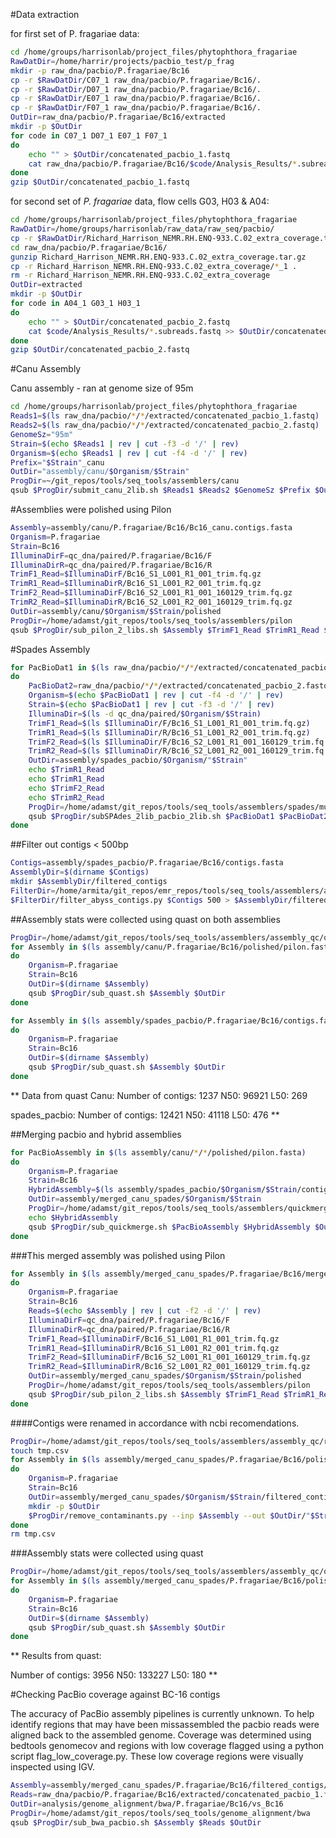 #Data extraction

for first set of P. fragariae data:

```bash
cd /home/groups/harrisonlab/project_files/phytophthora_fragariae
RawDatDir=/home/harrir/projects/pacbio_test/p_frag
mkdir -p raw_dna/pacbio/P.fragariae/Bc16
cp -r $RawDatDir/C07_1 raw_dna/pacbio/P.fragariae/Bc16/.
cp -r $RawDatDir/D07_1 raw_dna/pacbio/P.fragariae/Bc16/.
cp -r $RawDatDir/E07_1 raw_dna/pacbio/P.fragariae/Bc16/.
cp -r $RawDatDir/F07_1 raw_dna/pacbio/P.fragariae/Bc16/.
OutDir=raw_dna/pacbio/P.fragariae/Bc16/extracted
mkdir -p $OutDir
for code in C07_1 D07_1 E07_1 F07_1
do
    echo "" > $OutDir/concatenated_pacbio_1.fastq
    cat raw_dna/pacbio/P.fragariae/Bc16/$code/Analysis_Results/*.subreads.fastq >> $OutDir/concatenated_pacbio_1.fastq
done
gzip $OutDir/concatenated_pacbio_1.fastq
```

for second set of *P. fragariae* data, flow cells G03, H03 & A04:

```bash
cd /home/groups/harrisonlab/project_files/phytophthora_fragariae
RawDatDir=/home/groups/harrisonlab/raw_data/raw_seq/pacbio/
cp -r $RawDatDir/Richard_Harrison_NEMR.RH.ENQ-933.C.02_extra_coverage.tar.gz raw_dna/pacbio/P.fragariae/Bc16/.
cd raw_dna/pacbio/P.fragariae/Bc16/
gunzip Richard_Harrison_NEMR.RH.ENQ-933.C.02_extra_coverage.tar.gz
cp -r Richard_Harrison_NEMR.RH.ENQ-933.C.02_extra_coverage/*_1 .
rm -r Richard_Harrison_NEMR.RH.ENQ-933.C.02_extra_coverage
OutDir=extracted
mkdir -p $OutDir
for code in A04_1 G03_1 H03_1
do
    echo "" > $OutDir/concatenated_pacbio_2.fastq
    cat $code/Analysis_Results/*.subreads.fastq >> $OutDir/concatenated_pacbio_2.fastq
done
gzip $OutDir/concatenated_pacbio_2.fastq
```

#Canu Assembly

Canu assembly - ran at genome size of 95m

```bash
cd /home/groups/harrisonlab/project_files/phytophthora_fragariae
Reads1=$(ls raw_dna/pacbio/*/*/extracted/concatenated_pacbio_1.fastq)
Reads2=$(ls raw_dna/pacbio/*/*/extracted/concatenated_pacbio_2.fastq)
GenomeSz="95m"
Strain=$(echo $Reads1 | rev | cut -f3 -d '/' | rev)
Organism=$(echo $Reads1 | rev | cut -f4 -d '/' | rev)
Prefix="$Strain"_canu
OutDir="assembly/canu/$Organism/$Strain"
ProgDir=~/git_repos/tools/seq_tools/assemblers/canu
qsub $ProgDir/submit_canu_2lib.sh $Reads1 $Reads2 $GenomeSz $Prefix $OutDir
```

#Assemblies were polished using Pilon

```bash
Assembly=assembly/canu/P.fragariae/Bc16/Bc16_canu.contigs.fasta
Organism=P.fragariae
Strain=Bc16
IlluminaDirF=qc_dna/paired/P.fragariae/Bc16/F
IlluminaDirR=qc_dna/paired/P.fragariae/Bc16/R
TrimF1_Read=$IlluminaDirF/Bc16_S1_L001_R1_001_trim.fq.gz
TrimR1_Read=$IlluminaDirR/Bc16_S1_L001_R2_001_trim.fq.gz
TrimF2_Read=$IlluminaDirF/Bc16_S2_L001_R1_001_160129_trim.fq.gz
TrimR2_Read=$IlluminaDirR/Bc16_S2_L001_R2_001_160129_trim.fq.gz
OutDir=assembly/canu/$Organism/$Strain/polished
ProgDir=/home/adamst/git_repos/tools/seq_tools/assemblers/pilon
qsub $ProgDir/sub_pilon_2_libs.sh $Assembly $TrimF1_Read $TrimR1_Read $TrimF2_Read $TrimR2_Read $OutDir
```

#Spades Assembly

```bash
for PacBioDat1 in $(ls raw_dna/pacbio/*/*/extracted/concatenated_pacbio_1.fastq)
do
    PacBioDat2=raw_dna/pacbio/*/*/extracted/concatenated_pacbio_2.fastq
    Organism=$(echo $PacBioDat1 | rev | cut -f4 -d '/' | rev)
    Strain=$(echo $PacBioDat1 | rev | cut -f3 -d '/' | rev)
    IlluminaDir=$(ls -d qc_dna/paired/$Organism/$Strain)
    TrimF1_Read=$(ls $IlluminaDir/F/Bc16_S1_L001_R1_001_trim.fq.gz)
    TrimR1_Read=$(ls $IlluminaDir/R/Bc16_S1_L001_R2_001_trim.fq.gz)
    TrimF2_Read=$(ls $IlluminaDir/F/Bc16_S2_L001_R1_001_160129_trim.fq.gz)
    TrimR2_Read=$(ls $IlluminaDir/R/Bc16_S2_L001_R2_001_160129_trim.fq.gz)
    OutDir=assembly/spades_pacbio/$Organism/"$Strain"
    echo $TrimR1_Read
    echo $TrimR1_Read
    echo $TrimF2_Read
    echo $TrimR2_Read
    ProgDir=/home/adamst/git_repos/tools/seq_tools/assemblers/spades/multiple_libraries
    qsub $ProgDir/subSPAdes_2lib_pacbio_2lib.sh $PacBioDat1 $PacBioDat2 $TrimF1_Read $TrimR1_Read $TrimF2_Read $TrimR2_Read $OutDir 50
done
```

##Filter out contigs < 500bp

```bash
Contigs=assembly/spades_pacbio/P.fragariae/Bc16/contigs.fasta
AssemblyDir=$(dirname $Contigs)
mkdir $AssemblyDir/filtered_contigs
FilterDir=/home/armita/git_repos/emr_repos/tools/seq_tools/assemblers/abyss
$FilterDir/filter_abyss_contigs.py $Contigs 500 > $AssemblyDir/filtered_contigs/contigs_min_500bp.fasta
```

##Assembly stats were collected using quast on both assemblies

```bash
ProgDir=/home/adamst/git_repos/tools/seq_tools/assemblers/assembly_qc/quast
for Assembly in $(ls assembly/canu/P.fragariae/Bc16/polished/pilon.fasta)
do
    Organism=P.fragariae
    Strain=Bc16
    OutDir=$(dirname $Assembly)
    qsub $ProgDir/sub_quast.sh $Assembly $OutDir
done

for Assembly in $(ls assembly/spades_pacbio/P.fragariae/Bc16/contigs.fasta)
do
    Organism=P.fragariae
    Strain=Bc16
    OutDir=$(dirname $Assembly)
    qsub $ProgDir/sub_quast.sh $Assembly $OutDir
done
```

**
Data from quast
Canu:
Number of contigs: 1237
N50: 96921
L50: 269

spades_pacbio:
Number of contigs: 12421
N50: 41118
L50: 476
**

##Merging pacbio and hybrid assemblies

```bash
for PacBioAssembly in $(ls assembly/canu/*/*/polished/pilon.fasta)
do
    Organism=P.fragariae
    Strain=Bc16
    HybridAssembly=$(ls assembly/spades_pacbio/$Organism/$Strain/contigs.fasta)
    OutDir=assembly/merged_canu_spades/$Organism/$Strain
    ProgDir=/home/adamst/git_repos/tools/seq_tools/assemblers/quickmerge
    echo $HybridAssembly
    qsub $ProgDir/sub_quickmerge.sh $PacBioAssembly $HybridAssembly $OutDir 96921
done
```

###This merged assembly was polished using Pilon

```bash
for Assembly in $(ls assembly/merged_canu_spades/P.fragariae/Bc16/merged.fasta)
do
    Organism=P.fragariae
    Strain=Bc16
    Reads=$(echo $Assembly | rev | cut -f2 -d '/' | rev)
    IlluminaDirF=qc_dna/paired/P.fragariae/Bc16/F
    IlluminaDirR=qc_dna/paired/P.fragariae/Bc16/R
    TrimF1_Read=$IlluminaDirF/Bc16_S1_L001_R1_001_trim.fq.gz
    TrimR1_Read=$IlluminaDirR/Bc16_S1_L001_R2_001_trim.fq.gz
    TrimF2_Read=$IlluminaDirF/Bc16_S2_L001_R1_001_160129_trim.fq.gz
    TrimR2_Read=$IlluminaDirR/Bc16_S2_L001_R2_001_160129_trim.fq.gz
    OutDir=assembly/merged_canu_spades/$Organism/$Strain/polished
    ProgDir=/home/adamst/git_repos/tools/seq_tools/assemblers/pilon
    qsub $ProgDir/sub_pilon_2_libs.sh $Assembly $TrimF1_Read $TrimR1_Read $TrimF2_Read $TrimR2_Read $OutDir
done
```

####Contigs were renamed in accordance with ncbi recomendations.

```bash
ProgDir=/home/adamst/git_repos/tools/seq_tools/assemblers/assembly_qc/remove_contaminants
touch tmp.csv
for Assembly in $(ls assembly/merged_canu_spades/P.fragariae/Bc16/polished/pilon.fasta)
do
    Organism=P.fragariae
    Strain=Bc16
    OutDir=assembly/merged_canu_spades/$Organism/$Strain/filtered_contigs
    mkdir -p $OutDir
    $ProgDir/remove_contaminants.py --inp $Assembly --out $OutDir/"$Strain"_contigs_renamed.fasta --coord_file tmp.csv
done
rm tmp.csv
```

###Assembly stats were collected using quast

```bash
ProgDir=/home/adamst/git_repos/tools/seq_tools/assemblers/assembly_qc/quast
for Assembly in $(ls assembly/merged_canu_spades/P.fragariae/Bc16/polished/pilon.fasta)
do
    Organism=P.fragariae
    Strain=Bc16
    OutDir=$(dirname $Assembly)
    qsub $ProgDir/sub_quast.sh $Assembly $OutDir
done
```

** Results from quast:

Number of contigs: 3956
N50: 133227
L50: 180 **

#Checking PacBio coverage against BC-16 contigs

The accuracy of PacBio assembly pipelines is currently unknown. To help identify regions that may have been missassembled the pacbio reads were aligned back to the assembled genome. Coverage was determined using bedtools genomecov and regions with low coverage flagged using a python script flag_low_coverage.py. These low coverage regions were visually inspected using IGV.

```bash
Assembly=assembly/merged_canu_spades/P.fragariae/Bc16/filtered_contigs/Bc16_contigs_renamed.fasta
Reads=raw_dna/pacbio/P.fragariae/Bc16/extracted/concatenated_pacbio_1.fastq raw_dna/pacbio/P.fragariae/Bc16/extracted/concatenated_pacbio_2.fastq
OutDir=analysis/genome_alignment/bwa/P.fragariae/Bc16/vs_Bc16
ProgDir=/home/adamst/git_repos/tools/seq_tools/genome_alignment/bwa
qsub $ProgDir/sub_bwa_pacbio.sh $Assembly $Reads $OutDir
```

